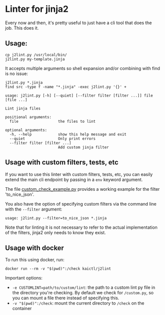 # Linter for jinja2 #

Every now and then, it's pretty useful to just have a cli tool that does the job. This does it.

## Usage: ##
```
cp j2lint.py /usr/local/bin/
j2lint.py my-template.jinja
```

It accepts multiple arguments so shell expansion and/or combining with find is no issue:

```
j2lint.py *.jinja
find src -type f -name "*.jinja" -exec j2lint.py '{}' +
```

```
usage: j2lint.py [-h] [--quiet] [--filter filter [filter ...]] file [file ...]

Lint jinja files

positional arguments:
  file                  the files to lint

optional arguments:
  -h, --help            show this help message and exit
  --quiet               Only print errors
  --filter filter [filter ...]
                        Add custom jinja filter
```

## Usage with custom filters, tests, etc ##

If you want to use this linter with custom filters, tests, etc, you can easily
extend the main cli endpoint by passing in a `env` keyword argument.

The file [custom_check_example.py](custom_check_example.py) provides a working example for the filter
'to_nice_json'. 

You also have the option of specifying custom filters via the command line with
the `--filter` argument:

```
usage: j2lint.py --filter=to_nice_json *.jinja
```

Note that for linting it is not necessary to refer to the actual implementation
of the filters, jinja2 only needs to know they exist.

## Usage with docker ##

To run this using docker, run:

```
docker run --rm -v "$(pwd)":/check kaictl/j2lint
```

Important options:

* `-e CUSTOMLINT=path/to/custom/lint`: the path to a custom lint py file in the directory you're checking.
  By default we check for `/custom.py`, so you can mount a file there instead of specifying this.
* `-v "$(pwd)":/check`: mount the current directory to `/check` on the container